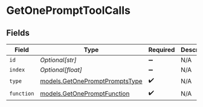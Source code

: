 # GetOnePromptToolCalls


## Fields

| Field                                                                  | Type                                                                   | Required                                                               | Description                                                            |
| ---------------------------------------------------------------------- | ---------------------------------------------------------------------- | ---------------------------------------------------------------------- | ---------------------------------------------------------------------- |
| `id`                                                                   | *Optional[str]*                                                        | :heavy_minus_sign:                                                     | N/A                                                                    |
| `index`                                                                | *Optional[float]*                                                      | :heavy_minus_sign:                                                     | N/A                                                                    |
| `type`                                                                 | [models.GetOnePromptPromptsType](../models/getonepromptpromptstype.md) | :heavy_check_mark:                                                     | N/A                                                                    |
| `function`                                                             | [models.GetOnePromptFunction](../models/getonepromptfunction.md)       | :heavy_check_mark:                                                     | N/A                                                                    |